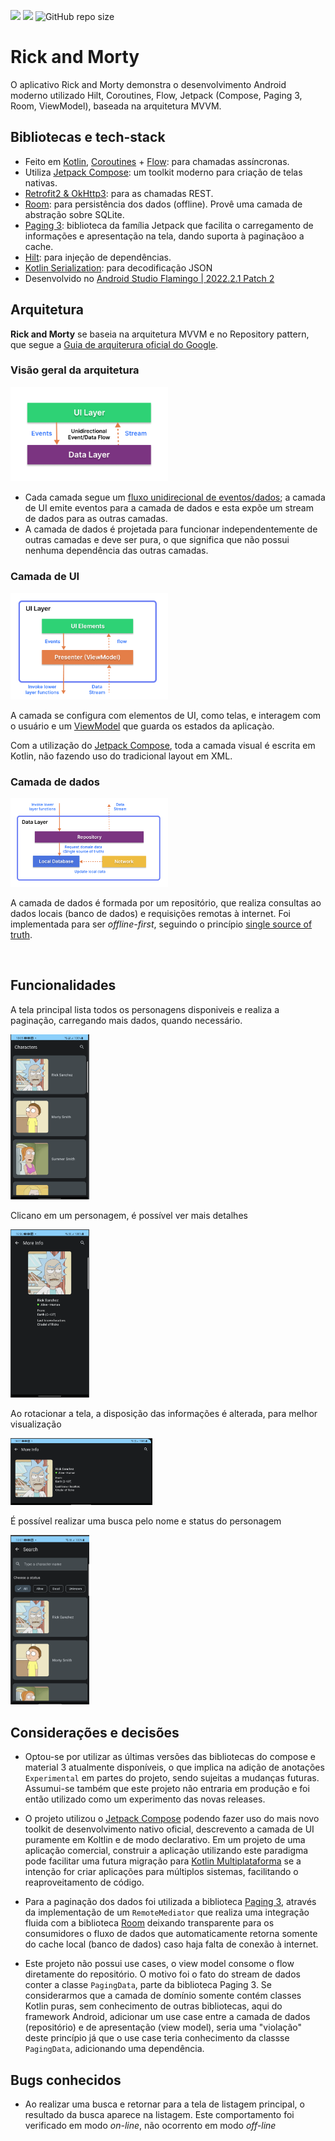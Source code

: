 ![](https://img.shields.io/badge/Android-3DDC84?style=for-the-badge&logo=android&logoColor=white)
![](https://img.shields.io/badge/Kotlin-0095D5?&style=for-the-badge&logo=kotlin&logoColor=white)
![GitHub repo size](https://img.shields.io/github/languages/code-size/aldomddev/rick-and-morty?style=for-the-badge&logo=github)

# Rick and Morty

O aplicativo Rick and Morty demonstra o desenvolvimento Android moderno utilizado Hilt, Coroutines, Flow, Jetpack (Compose, Paging 3, Room, ViewModel), baseada na arquitetura MVVM. 

## Bibliotecas e tech-stack

- Feito em [Kotlin](https://kotlinlang.org/), [Coroutines](https://github.com/Kotlin/kotlinx.coroutines) + [Flow](https://kotlin.github.io/kotlinx.coroutines/kotlinx-coroutines-core/kotlinx.coroutines.flow/): para chamadas assíncronas.
- Utiliza [Jetpack Compose](https://developer.android.com/jetpack/compose?gclid=Cj0KCQjwqs6lBhCxARIsAG8YcDihuJSbpCiQ52mO8fsWnVKiVlz22xcDV3WBOK_JRVuOv0CQHHeCqI0aAiRlEALw_wcB&gclsrc=aw.ds): um toolkit moderno para criação de telas nativas.
- [Retrofit2 & OkHttp3](https://github.com/square/retrofit): para as chamadas REST.
- [Room](https://developer.android.com/jetpack/androidx/releases/room): para persistência dos dados (offline). Provê uma camada de abstração sobre SQLite.
- [Paging 3](https://developer.android.com/topic/libraries/architecture/paging/v3-overview): biblioteca da família Jetpack que facilita o carregamento de informações e apresentação na tela, dando suporta à paginaçãoo a cache.
- [Hilt](https://dagger.dev/hilt/): para injeção de dependências.
- [Kotlin Serialization](https://kotlinlang.org/docs/serialization.html#libraries): para decodificação JSON
- Desenvolvido no [Android Studio Flamingo | 2022.2.1 Patch 2](https://developer.android.com/studio)

## Arquitetura

**Rick and Morty** se baseia na arquitetura MVVM e no Repository pattern, que segue a [Guia de arquiterura oficial do Google](https://developer.android.com/topic/architecture).
&nbsp;

### Visão geral da arquitetura

<img src="figure/figure1.png" width="50%" height="50%">

- Cada camada segue um [fluxo unidirecional de eventos/dados](https://developer.android.com/topic/architecture/ui-layer#udf); a camada de UI emite eventos para a camada de dados e esta expõe um stream de dados para as outras camadas.
- A camada de dados é projetada para funcionar independentemente de outras camadas e deve ser pura, o que significa que não possui nenhuma dependência das outras camadas.
&nbsp;

### Camada de UI

<img src="figure/figure2.png" width="50%" height="50%">

A camada se configura com elementos de UI, como telas, e interagem com o usuário e um [ViewModel](https://developer.android.com/topic/libraries/architecture/viewmodel) que guarda os estados da aplicaçào.

Com a utilização do [Jetpack Compose](https://developer.android.com/jetpack/compose?gclid=Cj0KCQjwqs6lBhCxARIsAG8YcDihuJSbpCiQ52mO8fsWnVKiVlz22xcDV3WBOK_JRVuOv0CQHHeCqI0aAiRlEALw_wcB&gclsrc=aw.ds), toda a camada visual é escrita em Kotlin, não fazendo uso do tradicional layout em XML. 
&nbsp;

### Camada de dados

<img src="figure/figure3.png" width="50%" height="50%">

A camada de dados é formada por um repositório, que realiza consultas ao dados locais (banco de dados) e requisições remotas à internet. Foi implementada para ser _offline-first_, seguindo o princípio [single source of truth](https://en.wikipedia.org/wiki/Single_source_of_truth).

&nbsp;

## Funcionalidades

A tela principal lista todos os personagens disponiveis e realiza a paginação, carregando mais dados, quando necessário.

<img src="figure/figure4.png" width="25%" height="25%">

Clicano em um personagem, é possível ver mais detalhes

<img src="figure/figure5.png" width="25%" height="25%">

Ao rotacionar a tela, a disposição das informações é alterada, para melhor visualização

<img src="figure/figure6.png" width="45%" height="45%">

É possível realizar uma busca pelo nome e status do personagem

<img src="figure/figure7.png" width="25%" height="25%">

## Considerações e decisões

- Optou-se por utilizar as últimas versões das bibliotecas do compose e material 3 atualmente disponíveis, o que implica na adição de anotações `Experimental` em partes do projeto, sendo sujeitas a mudanças futuras. Assumui-se também que este projeto não entraria em produção e foi então utilizado como um experimento das novas releases.

- O projeto utilizou o [Jetpack Compose](https://developer.android.com/jetpack/compose?gclid=Cj0KCQjwqs6lBhCxARIsAG8YcDihuJSbpCiQ52mO8fsWnVKiVlz22xcDV3WBOK_JRVuOv0CQHHeCqI0aAiRlEALw_wcB&gclsrc=aw.ds) podendo fazer uso do mais novo toolkit de desenvolvimento nativo oficial, descrevento a camada de UI puramente em Koltlin e de modo declarativo. Em um projeto de uma aplicação comercial, construir a aplicação utilizando este paradigma pode facilitar uma futura migração para [Kotlin Multiplataforma](https://kotlinlang.org/docs/multiplatform.html) se a intenção for criar aplicações para múltiplos sistemas, facilitando o reaproveitamento de código.

- Para a paginação dos dados foi utilizada a biblioteca [Paging 3](https://developer.android.com/topic/libraries/architecture/paging/v3-overview), através da implementação de um `RemoteMediator` que realiza uma integração fluida com a biblioteca [Room](https://developer.android.com/jetpack/androidx/releases/room) deixando transparente para os consumidores o fluxo de dados que automaticamente retorna somente do cache local (banco de dados) caso haja falta de conexão à internet. 

- Este projeto não possui use cases, o view model consome o flow diretamente do repositório. O motivo foi o fato do stream de dados conter a classe `PagingData`, parte da biblioteca Paging 3. Se considerarmos que a camada de domínio somente contém classes Kotlin puras, sem conhecimento de outras bibliotecas, aqui do framework Android, adicionar um use case entre a camada de dados (repositório) e de apresentação (view model), seria uma "violação" deste princípio já que o use case teria conhecimento da classse `PagingData`, adicionando uma dependência.

## Bugs conhecidos

- Ao realizar uma busca e retornar para a tela de listagem principal, o resultado da busca aparece na listagem. Este comportamento foi verificado em modo _on-line_, não ocorrento em modo _off-line_
